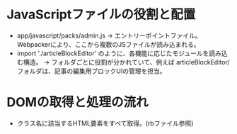 # JavaScriptファイルの役割と配置
- app/javascript/packs/admin.js
→ エントリーポイントファイル。Webpackerにより、ここから複数のJSファイルが読み込まれる。
- import './articleBlockEditor' のように、各機能に応じたモジュールを読み込む構造。
→ フォルダごとに役割が分かれていて、例えば articleBlockEditor/ フォルダは、記事の編集用ブロックUIの管理を担当。

# DOMの取得と処理の流れ

- クラス名に該当するHTML要素をすべて取得。(rbファイル参照)